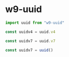 # w9-uuid

```JavaScript
import uuid from "w9-uuid"
```

```JavaScript
const uuidv4 = uuid.v4
```

```JavaScript
const uuidv7 = uuid.v7
```

```JavaScript
const uuidv7 = uuid()
```
